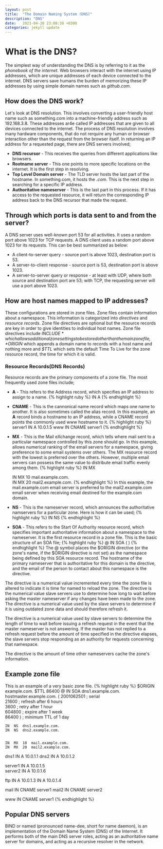```yaml
---
layout: post
title:  "The Domain Naming System (DNS)"
description: "DNS"
date:   2021-04-30 23:08:38 +0300
categories: jekyll update
---
```


# What is the DNS?
The simplest way of understanding the DNS is by referring to it as the *phonebook of the internet*. Web browsers interact with the internet using IP addresses, which are unique addresses of each device connected to the internet. DNS servers save humans the burden of memorizing these IP addresses by using simple domain names such as *github.com*.

## How does the DNS work?
Let's look at DNS resolution. This involves converting a user-friendly host name such as something.com into a machine-friendly address such as 192.168.3.8. These addresses ar4e called IP addresses that are given to all devices connected to the internet.
The process of DNS resolution involves many hardware components, that do not rerquire any human or browser interaction other than the request from the browser itself.
In returning an IP address for a requested page, there are DNS servers involved;
* **DNS recursor** - This receives the queries from different applications like browsers.
* **Rootname server** - This one points to more specific locations on the internet. It is the first step in resolving.
* **Top Level Domain server** - The TLD server hosts the last part of the hostname. In something.com, it hosts the *.com*. This is the next step in searching for a specific IP address.
* **Authoritative nameserver** - This is the last part in this process. If it has access to the requested resource, it will return the corresponding IP address back to the DNS recursor that made the request. 

## Through which ports is data sent to and from the server?
A DNS server uses well-known port 53 for all activities. It uses a random port above 1023 for TCP requests. A DNS client uses a random port above 1023 for its requests. This can be best summarized as below:
* A client-to-server query - source port is above 1023, destination port is 53.
* A server-to-client response - source port is 53, destination port is above 1023.
* A server-to-server query or response - at least with UDP, where both source and destination port are 53; with TCP, the requesting server will use a port above 1023.

## How are host names mapped to IP addresses?
These configurations are stored in zone files. Zone files contain information about a namespace. This information is categorized into *directives* and *resource records*. Zone file directives are optional but the resource records are key in order to give identities to individual host names. 
Zone file directives include *$INCLUDE* which allows additional zone settings to be stored other than the main zone file ,*$ORIGIN* which appends a domain name to records with a host name and nothing more and *$TTL* which sets the default Time To Live for the zone resource record, the time for which it is valid.
### Resource Records(DNS Records)
Resource records are the primary components of a zone file. The most frequently used zone files include;
* **A** - This refers to the Address record, which specifies an IP address to assign to a name.
{% highlight ruby %}
<host>	IN	A	<IP-address>
{% endhighlight %}

* **CNAME** - This is the cannonical name record which maps one name to another. It is also sometimes called the alias record. In this example, an **A** record binds a hostname to an IP address, while a CNAME record points the commonly used www hostname to it.
{% highlight ruby %}
server1	IN	A	10.0.1.5 
www	IN	CNAME	server1
{% endhighlight %}

* **MX** - This is the Mail eXchange record, which tells where mail sent to a particular namespace controlled by this zone should go. In this example, <preference-value> allows numerical ranking of the email servers for a namespace, giving preference to some email systems over others. The MX resource record with the lowest <preference-value> is preferred over the others. However, multiple email servers can possess the same value to distribute email traffic evenly among them.
{% highlight ruby %}
IN	MX	<preference-value>	<email-server-name>

    IN     MX     10     mail.example.com.       
	IN     MX     20     mail2.example.com.
{% endhighlight %}
In this example, the mail.example.com email server is preferred to the mail2.example.com email server when receiving email destined for the example.com domain.

* **NS** - This is the nameserver record, which announces the authoritative namservers for a particular zone. Here is how it can be used;
{% highlight ruby %}
    IN     NS     <nameserver-name>
{% endhighlight %}

* **SOA** - This refers to the Start Of Authority resource record, which specifies important authoritative information about a namespace to the nameserver. It is the  first resource record in a zone file. This is the basic structure of an SOA file;
{% highlight ruby %}
@     IN     SOA    <primary-name-server>	<hostmaster-email> (
	<serial-number>
	<time-to-refresh>
	<time-to-retry>
	<time-to-expire>
	<minimum-TTL> )
{% endhighlight %}
The @ symbol places the $ORIGIN directive (or the zone's name, if the $ORIGIN directive is not set) as the namespace being defined by this SOA resource record. The hostname of the primary nameserver that is authoritative for this domain is the <primary-name-server> directive, and the email of the person to contact about this namespace is the <hostmaster-email> directive.

The <serial-number> directive is a numerical value incremented every time the zone file is altered to indicate it is time for named to reload the zone. The <time-to-refresh> directive is the numerical value slave servers use to determine how long to wait before asking the master nameserver if any changes have been made to the zone. The <serial-number> directive is a numerical value used by the slave servers to determine if it is using outdated zone data and should therefore refresh it.

The <time-to-retry> directive is a numerical value used by slave servers to determine the length of time to wait before issuing a refresh request in the event that the master nameserver is not answering. If the master has not replied to a refresh request before the amount of time specified in the <time-to-expire> directive elapses, the slave servers stop responding as an authority for requests concerning that namespace.

The <minimum-TTL> directive is the amount of time other nameservers cache the zone's information. 

## Example zone file
This is an example of a very basic zone file.
{% highlight ruby %}
$ORIGIN example.com. 
$TTL 86400 
@	IN	SOA	dns1.example.com.	hostmaster.example.com. (
			2001062501 ; serial                     
			21600      ; refresh after 6 hours                     
			3600       ; retry after 1 hour                     
			604800     ; expire after 1 week                     
			86400 )    ; minimum TTL of 1 day  
		     
		           
	IN	NS	dns1.example.com.       
	IN	NS	dns2.example.com.        
	
	
	IN	MX	10	mail.example.com.       
	IN	MX	20	mail2.example.com.        

	
dns1	IN	A	10.0.1.1
dns2	IN	A	10.0.1.2	

			       
server1	IN	A	10.0.1.5        
server2	IN	A	10.0.1.6

       
ftp	IN	A	10.0.1.3
	IN	A	10.0.1.4
	
mail	IN	CNAME	server1
mail2	IN	CNAME	server2


www	IN	CNAME	server1
{% endhighlight %}

## Popular DNS servers
BIND or named (pronounced name-dee, short for name daemon), is an implementation of the Domain Name System (DNS) of the Internet. It performs both of the main DNS server roles, acting as an authoritative name server for domains, and acting as a recursive resolver in the network. 